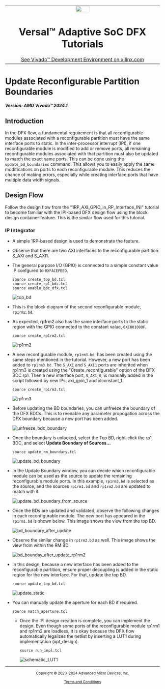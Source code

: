 ﻿<table class="sphinxhide" width="100%">
 <tr width="100%">
    <td align="center"><img src="https://github.com/Xilinx/Image-Collateral/blob/main/xilinx-logo.png?raw=true" width="30%"/><h1>Versal™ Adaptive SoC DFX Tutorials</h1>
    <a href="https://www.xilinx.com/products/design-tools/vivado.html">See Vivado™ Development Environment on xilinx.com</a>
    </td>
 </tr>
</table>

# Update Reconfigurable Partition Boundaries

***Version: AMD Vivado&trade; 2024.1***

## Introduction

In the DFX flow, a fundamental requirement is that all reconfigurable modules associated with a reconfigurable partition must have the same interface ports to static. In the inter-processor interrupt (IPI), if one reconfigurable module is modified to add or remove ports, all remaining reconfigurable modules associated with that partition must also be updated to match the exact same ports. This can be done using the `update_bd_boundaries` command. This allows you to easily apply the same modifications on ports to each reconfigurable module. This reduces the chance of making errors, especially while creating interface ports that have multiple data width signals.

## Design Flow

Follow the design flow from the "1RP_AXI_GPIO_in_RP_Interface_INI" tutorial to become familiar with the IPI-based DFX design flow using the block design container feature. This is the similar flow used for this tutorial.

### IP Integrator

- A simple 1RP-based design is used to demonstrate the feature.
- Observe that there are two AXI interfaces to the reconfigurable partition: S_AXI and S_AXI1.
- The general purpose I/O (GPIO) is connected to a simple constant value IP confgured to `0XFACEFEED`.

  ```
  source create_top_bd.tcl
  source create_rp1_bdc.tcl
  source enable_bdc_dfx.tcl
  ```

  ![top_bd](./images/top_bd.png)

- This is the block diagram of the second reconfigurable module, `rp1rm2.bd`.
- As expected, rp1rm2 also has the same interface ports to the static region with the GPIO connected to the constant value, `0XC001000F`.

  ```
  source create_rp1rm2.tcl
  ```

  ![rp1rm2](./images/rp1rm2.png)

- A new reconfigurable module, `rp1rm3.bd`, has been created using the same steps mentioned in the tutorial. However, a new port has been added to `rp1rm3.bd`. The `S_AXI` and `S_AXI1` ports are inherited when rp1rm3 is created using the "Create_reconfigurable" option of the DFX BDC rp1. Then a new interface port, `S_AX1_0`, is manually added in the script followed by new IPs, axi_gpio_1 and xlconstant_1.

  ```
  source create_rp1rm3.tcl
  ```

  ![rp1rm3](./images/rp1rm3.png)

- Before updating the BD boundaries, you can unfreeze the boundary of the DFX BDCs. This is to reenable any parameter propogation across the DFX boundary because a new port has been added.

  ![unfreeze_bdc_boundary](./images/unfreeze_bdc_boundary.png)

- Once the boundary is unlocked, select the Top BD, right-click the rp1 BDC, and select **Update Boundary of Sources...**

  ```
  source update_rm_boundary.tcl
  ```

  ![update_bd_boundary](./images/update_bd_boundary.png)

- In the Update Boundary window, you can decide which reconfigurable module can be used as the source to update the remaining reconfigurable module ports. In this example, `rp1rm3.bd` is selected as the source, and the sources `rp1rm1.bd` and `rp1rm2.bd` are updated to match with it.

  ![update_bd_boundary_from_source](./images/update_bd_boundary_from_source.png)

- Once the BDs are updated and validated, observe the following changes in each reconfigurable module. The new port has appeared in the `rp1rm1.bd` is shown below. This image shows the view from the top BD.

  ![bd_boundary_after_update](./images/bd_bounday_after_update.png)

- Observe the similar change in `rp1rm2.bd` as well. This image shows the view from within the RM BD.

  ![bd_bounday_after_update_rp1rm2](./images/bd_bounday_after_update_rp1rm2.png)

- In this design, because a new interface has been added to the reconfigurable partition, ensure proper decoupling is added in the static region for the new interface. For that, update the top BD.

  ```
  source update_top_bd.tcl
  ```

  ![update_static](./images/update_static.png)

- You can manually update the aperture for each BD if required.

    ```
    source match_aperture.tcl
    ```

  - Once the IPI design creation is complete, you can implement the design. Even though some ports of the reconfigurable module rp1rm1 and rp1rm2 are loadless, it is okay because the DFX flow automatically legalizes the netlist by inserting a LUT1 during implementation (opt_design).

    ```
    source run_impl.tcl
    ```

    ![schematic_LUT1](./images/schematic_LUT1.png)

<hr class="sphinxhide"></hr>

<p class="sphinxhide" align="center"><sub>Copyright © 2020–2024 Advanced Micro Devices, Inc.</sub></p>

<p class="sphinxhide" align="center"><sup><a href="https://www.amd.com/en/corporate/copyright">Terms and Conditions</a></sup></p>
